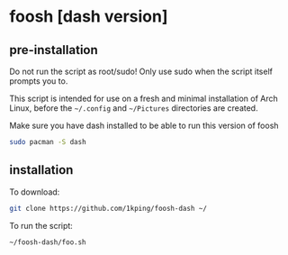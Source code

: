 # foosh [dash version]
## pre-installation
Do not run the script as root/sudo! Only use sudo when the script itself prompts you to.

This script is intended for use on a fresh and minimal installation of Arch Linux, before the ```~/.config``` and ```~/Pictures``` directories are created.

Make sure you have dash installed to be able to run this version of foosh
```sh
sudo pacman -S dash
```
## installation
To download:
```sh
git clone https://github.com/1kping/foosh-dash ~/
```
To run the script:
```sh
~/foosh-dash/foo.sh
```
